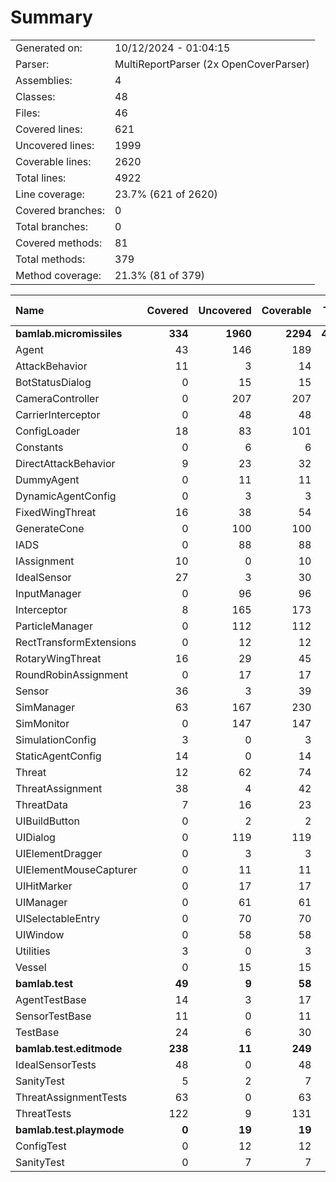 ﻿# Summary
|||
|:---|:---|
| Generated on: | 10/12/2024 - 01:04:15 |
| Parser: | MultiReportParser (2x OpenCoverParser) |
| Assemblies: | 4 |
| Classes: | 48 |
| Files: | 46 |
| Covered lines: | 621 |
| Uncovered lines: | 1999 |
| Coverable lines: | 2620 |
| Total lines: | 4922 |
| Line coverage: | 23.7% (621 of 2620) |
| Covered branches: | 0 |
| Total branches: | 0 |
| Covered methods: | 81 |
| Total methods: | 379 |
| Method coverage: | 21.3% (81 of 379) |

|**Name**|**Covered**|**Uncovered**|**Coverable**|**Total**|**Line coverage**|**Covered**|**Total**|**Branch coverage**|**Covered**|**Total**|**Method coverage**|
|:---|---:|---:|---:|---:|---:|---:|---:|---:|---:|---:|---:|
|**bamlab.micromissiles**|**334**|**1960**|**2294**|**4672**|**14.5%**|**0**|**0**|****|**55**|**346**|**15.8%**|
|Agent|43|146|189|325|22.7%|0|0||12|37|32.4%|
|AttackBehavior|11|3|14|51|78.5%|0|0||2|3|66.6%|
|BotStatusDialog|0|15|15|30|0%|0|0||0|2|0%|
|CameraController|0|207|207|454|0%|0|0||0|23|0%|
|CarrierInterceptor|0|48|48|74|0%|0|0||0|7|0%|
|ConfigLoader|18|83|101|147|17.8%|0|0||2|12|16.6%|
|Constants|0|6|6|17|0%|0|0||0|2|0%|
|DirectAttackBehavior|9|23|32|74|28.1%|0|0||1|2|50%|
|DummyAgent|0|11|11|325|0%|0|0||0|5|0%|
|DynamicAgentConfig|0|3|3|129|0%|0|0||0|1|0%|
|FixedWingThreat|16|38|54|105|29.6%|0|0||2|9|22.2%|
|GenerateCone|0|100|100|144|0%|0|0||0|9|0%|
|IADS|0|88|88|145|0%|0|0||0|17|0%|
|IAssignment|10|0|10|42|100%|0|0||3|3|100%|
|IdealSensor|27|3|30|54|90%|0|0||4|5|80%|
|InputManager|0|96|96|141|0%|0|0||0|11|0%|
|Interceptor|8|165|173|269|4.6%|0|0||2|19|10.5%|
|ParticleManager|0|112|112|169|0%|0|0||0|15|0%|
|RectTransformExtensions|0|12|12|18|0%|0|0||0|4|0%|
|RotaryWingThreat|16|29|45|80|35.5%|0|0||1|8|12.5%|
|RoundRobinAssignment|0|17|17|44|0%|0|0||0|2|0%|
|Sensor|36|3|39|147|92.3%|0|0||2|3|66.6%|
|SimManager|63|167|230|378|27.3%|0|0||7|29|24.1%|
|SimMonitor|0|147|147|233|0%|0|0||0|19|0%|
|SimulationConfig|3|0|3|129|100%|0|0||1|1|100%|
|StaticAgentConfig|14|0|14|62|100%|0|0||5|5|100%|
|Threat|12|62|74|137|16.2%|0|0||3|9|33.3%|
|ThreatAssignment|38|4|42|79|90.4%|0|0||5|5|100%|
|ThreatData|7|16|23|45|30.4%|0|0||2|5|40%|
|UIBuildButton|0|2|2|11|0%|0|0||0|2|0%|
|UIDialog|0|119|119|198|0%|0|0||0|18|0%|
|UIElementDragger|0|3|3|12|0%|0|0||0|1|0%|
|UIElementMouseCapturer|0|11|11|20|0%|0|0||0|3|0%|
|UIHitMarker|0|17|17|29|0%|0|0||0|4|0%|
|UIManager|0|61|61|106|0%|0|0||0|16|0%|
|UISelectableEntry|0|70|70|113|0%|0|0||0|15|0%|
|UIWindow|0|58|58|100|0%|0|0||0|9|0%|
|Utilities|3|0|3|9|100%|0|0||1|1|100%|
|Vessel|0|15|15|27|0%|0|0||0|5|0%|
|**bamlab.test**|**49**|**9**|**58**|**104**|**84.4%**|**0**|**0**|****|**10**|**12**|**83.3%**|
|AgentTestBase|14|3|17|34|82.3%|0|0||3|4|75%|
|SensorTestBase|11|0|11|26|100%|0|0||2|2|100%|
|TestBase|24|6|30|44|80%|0|0||5|6|83.3%|
|**bamlab.test.editmode**|**238**|**11**|**249**|**549**|**95.5%**|**0**|**0**|****|**16**|**18**|**88.8%**|
|IdealSensorTests|48|0|48|82|100%|0|0||3|3|100%|
|SanityTest|5|2|7|22|71.4%|0|0||2|2|100%|
|ThreatAssignmentTests|63|0|63|141|100%|0|0||2|2|100%|
|ThreatTests|122|9|131|304|93.1%|0|0||9|11|81.8%|
|**bamlab.test.playmode**|**0**|**19**|**19**|**51**|**0%**|**0**|**0**|****|**0**|**3**|**0%**|
|ConfigTest|0|12|12|27|0%|0|0||0|2|0%|
|SanityTest|0|7|7|24|0%|0|0||0|1|0%|
